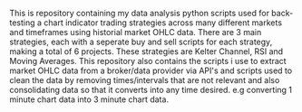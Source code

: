 This is repository containing my data analysis python scripts used for back-testing a chart indicator trading strategies across many different markets and timeframes using historial market OHLC data. 
There are 3 main strategies, each with a seperate buy and sell scripts for each strategy, making a total of 6 projects.
These strategies are Kelter Channel, RSI and Moving Averages.
This repository also contains the scripts i use to extract market OHLC data from a broker/data provider via API's and scripts used to clean the data by removing times/intervals that are not relevant and also consolidating data so that it converts into any time desired. e.g converting 1 minute chart data into 3 minute chart data.
